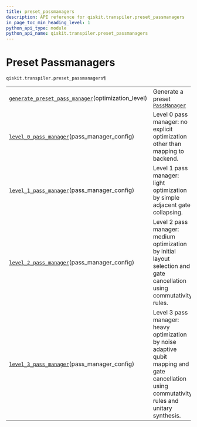 ```yaml
---
title: preset_passmanagers
description: API reference for qiskit.transpiler.preset_passmanagers
in_page_toc_min_heading_level: 1
python_api_type: module
python_api_name: qiskit.transpiler.preset_passmanagers
---
```


<span id="module-qiskit.transpiler.preset_passmanagers" />

<span id="qiskit-transpiler-preset-passmanagers" />

# Preset Passmanagers

<span id="module-qiskit.transpiler.preset_passmanagers" />

`qiskit.transpiler.preset_passmanagers¶`

|                                                                                                                                                                                                |                                                                                                                                                 |
| ---------------------------------------------------------------------------------------------------------------------------------------------------------------------------------------------- | ----------------------------------------------------------------------------------------------------------------------------------------------- |
| [`generate_preset_pass_manager`](qiskit.transpiler.preset_passmanagers.generate_preset_pass_manager "qiskit.transpiler.preset_passmanagers.generate_preset_pass_manager")(optimization\_level) | Generate a preset [`PassManager`](qiskit.transpiler.PassManager "qiskit.transpiler.PassManager")                                                |
| [`level_0_pass_manager`](qiskit.transpiler.preset_passmanagers.level_0_pass_manager "qiskit.transpiler.preset_passmanagers.level_0_pass_manager")(pass\_manager\_config)                       | Level 0 pass manager: no explicit optimization other than mapping to backend.                                                                   |
| [`level_1_pass_manager`](qiskit.transpiler.preset_passmanagers.level_1_pass_manager "qiskit.transpiler.preset_passmanagers.level_1_pass_manager")(pass\_manager\_config)                       | Level 1 pass manager: light optimization by simple adjacent gate collapsing.                                                                    |
| [`level_2_pass_manager`](qiskit.transpiler.preset_passmanagers.level_2_pass_manager "qiskit.transpiler.preset_passmanagers.level_2_pass_manager")(pass\_manager\_config)                       | Level 2 pass manager: medium optimization by initial layout selection and gate cancellation using commutativity rules.                          |
| [`level_3_pass_manager`](qiskit.transpiler.preset_passmanagers.level_3_pass_manager "qiskit.transpiler.preset_passmanagers.level_3_pass_manager")(pass\_manager\_config)                       | Level 3 pass manager: heavy optimization by noise adaptive qubit mapping and gate cancellation using commutativity rules and unitary synthesis. |

